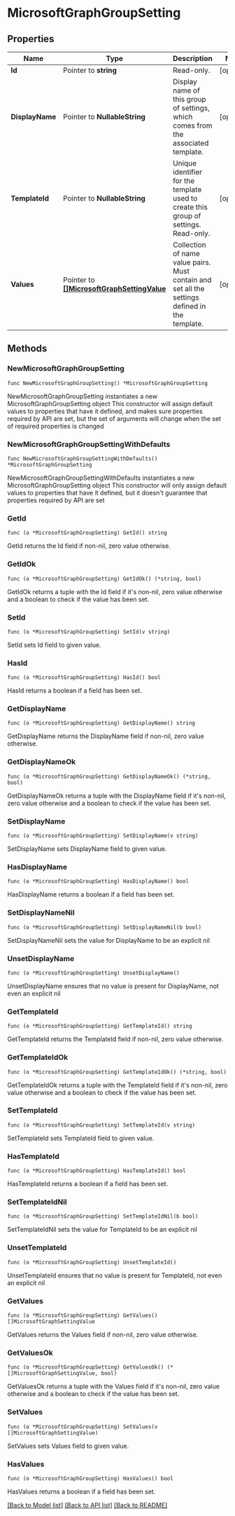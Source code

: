 # MicrosoftGraphGroupSetting

## Properties

Name | Type | Description | Notes
------------ | ------------- | ------------- | -------------
**Id** | Pointer to **string** | Read-only. | [optional] 
**DisplayName** | Pointer to **NullableString** | Display name of this group of settings, which comes from the associated template. | [optional] 
**TemplateId** | Pointer to **NullableString** | Unique identifier for the template used to create this group of settings. Read-only. | [optional] 
**Values** | Pointer to [**[]MicrosoftGraphSettingValue**](MicrosoftGraphSettingValue.md) | Collection of name value pairs. Must contain and set all the settings defined in the template. | [optional] 

## Methods

### NewMicrosoftGraphGroupSetting

`func NewMicrosoftGraphGroupSetting() *MicrosoftGraphGroupSetting`

NewMicrosoftGraphGroupSetting instantiates a new MicrosoftGraphGroupSetting object
This constructor will assign default values to properties that have it defined,
and makes sure properties required by API are set, but the set of arguments
will change when the set of required properties is changed

### NewMicrosoftGraphGroupSettingWithDefaults

`func NewMicrosoftGraphGroupSettingWithDefaults() *MicrosoftGraphGroupSetting`

NewMicrosoftGraphGroupSettingWithDefaults instantiates a new MicrosoftGraphGroupSetting object
This constructor will only assign default values to properties that have it defined,
but it doesn't guarantee that properties required by API are set

### GetId

`func (o *MicrosoftGraphGroupSetting) GetId() string`

GetId returns the Id field if non-nil, zero value otherwise.

### GetIdOk

`func (o *MicrosoftGraphGroupSetting) GetIdOk() (*string, bool)`

GetIdOk returns a tuple with the Id field if it's non-nil, zero value otherwise
and a boolean to check if the value has been set.

### SetId

`func (o *MicrosoftGraphGroupSetting) SetId(v string)`

SetId sets Id field to given value.

### HasId

`func (o *MicrosoftGraphGroupSetting) HasId() bool`

HasId returns a boolean if a field has been set.

### GetDisplayName

`func (o *MicrosoftGraphGroupSetting) GetDisplayName() string`

GetDisplayName returns the DisplayName field if non-nil, zero value otherwise.

### GetDisplayNameOk

`func (o *MicrosoftGraphGroupSetting) GetDisplayNameOk() (*string, bool)`

GetDisplayNameOk returns a tuple with the DisplayName field if it's non-nil, zero value otherwise
and a boolean to check if the value has been set.

### SetDisplayName

`func (o *MicrosoftGraphGroupSetting) SetDisplayName(v string)`

SetDisplayName sets DisplayName field to given value.

### HasDisplayName

`func (o *MicrosoftGraphGroupSetting) HasDisplayName() bool`

HasDisplayName returns a boolean if a field has been set.

### SetDisplayNameNil

`func (o *MicrosoftGraphGroupSetting) SetDisplayNameNil(b bool)`

 SetDisplayNameNil sets the value for DisplayName to be an explicit nil

### UnsetDisplayName
`func (o *MicrosoftGraphGroupSetting) UnsetDisplayName()`

UnsetDisplayName ensures that no value is present for DisplayName, not even an explicit nil
### GetTemplateId

`func (o *MicrosoftGraphGroupSetting) GetTemplateId() string`

GetTemplateId returns the TemplateId field if non-nil, zero value otherwise.

### GetTemplateIdOk

`func (o *MicrosoftGraphGroupSetting) GetTemplateIdOk() (*string, bool)`

GetTemplateIdOk returns a tuple with the TemplateId field if it's non-nil, zero value otherwise
and a boolean to check if the value has been set.

### SetTemplateId

`func (o *MicrosoftGraphGroupSetting) SetTemplateId(v string)`

SetTemplateId sets TemplateId field to given value.

### HasTemplateId

`func (o *MicrosoftGraphGroupSetting) HasTemplateId() bool`

HasTemplateId returns a boolean if a field has been set.

### SetTemplateIdNil

`func (o *MicrosoftGraphGroupSetting) SetTemplateIdNil(b bool)`

 SetTemplateIdNil sets the value for TemplateId to be an explicit nil

### UnsetTemplateId
`func (o *MicrosoftGraphGroupSetting) UnsetTemplateId()`

UnsetTemplateId ensures that no value is present for TemplateId, not even an explicit nil
### GetValues

`func (o *MicrosoftGraphGroupSetting) GetValues() []MicrosoftGraphSettingValue`

GetValues returns the Values field if non-nil, zero value otherwise.

### GetValuesOk

`func (o *MicrosoftGraphGroupSetting) GetValuesOk() (*[]MicrosoftGraphSettingValue, bool)`

GetValuesOk returns a tuple with the Values field if it's non-nil, zero value otherwise
and a boolean to check if the value has been set.

### SetValues

`func (o *MicrosoftGraphGroupSetting) SetValues(v []MicrosoftGraphSettingValue)`

SetValues sets Values field to given value.

### HasValues

`func (o *MicrosoftGraphGroupSetting) HasValues() bool`

HasValues returns a boolean if a field has been set.


[[Back to Model list]](../README.md#documentation-for-models) [[Back to API list]](../README.md#documentation-for-api-endpoints) [[Back to README]](../README.md)


